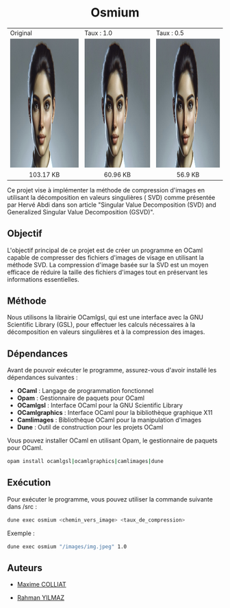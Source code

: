 <h1 align="center">Osmium</h1>

<div align="center">
<table>
  <tr>
    <td>
        Original
    </td>
    <td>
        Taux : 1.0
    </td>
    <td>
        Taux : 0.5
    </td>
    </tr>
  <tr>
    <td>
       <img src="https://github.com/Maxime-Cllt/Osmium/blob/main/documentation/images/ia1200x800.jpeg" width="300" height="300" alt="Image original">
    </td>
    <td>
       <img src="https://github.com/Maxime-Cllt/Osmium/blob/main/documentation/compresse/osmium_ia1200x800_%5Bpsnr%3D51.37%2Ctx%3D1.00%5D.jpeg" width="300" height="300" alt="Image compressé">
    </td>
 <td>
       <img src="https://github.com/Maxime-Cllt/Osmium/blob/main/documentation/compresse/osmium_ia1200x800_%5Bpsnr%3D51.14%2Ctx%3D0.50%5D.jpeg" width="300" height="300" alt="Image compressé">
    </td>
    </tr>
    <tr>
    <td align="center">
        103.17 KB
    </td>
    <td align="center">
        60.96 KB
    </td>
    <td align="center">
        56.9 KB
    </td>
    </tr>
</table>
</div>

Ce projet vise à implémenter la méthode de compression d'images en utilisant la décomposition en valeurs singulières (
SVD) comme présentée par Hervé Abdi dans son article "Singular Value Decomposition (SVD) and Generalized Singular Value
Decomposition (GSVD)".

## Objectif

L'objectif principal de ce projet est de créer un programme en OCaml capable de compresser des fichiers d'images de
visage en utilisant la méthode SVD. La compression d'image basée sur la SVD est un moyen efficace de réduire la taille
des fichiers d'images tout en préservant les informations essentielles.

## Méthode

Nous utilisons la librairie OCamlgsl, qui est une interface avec la GNU Scientific Library (GSL), pour effectuer les
calculs nécessaires à la décomposition en valeurs singulières et à la compression des images.

## Dépendances

Avant de pouvoir exécuter le programme, assurez-vous d'avoir installé les dépendances suivantes :

- <b>OCaml</b> : Langage de programmation fonctionnel
- <b>Opam</b> : Gestionnaire de paquets pour OCaml
- <b>OCamlgsl</b> : Interface OCaml pour la GNU Scientific Library
- <b>OCamlgraphics</b> : Interface OCaml pour la bibliothèque graphique X11
- <b>Camlimages</b> : Bibliothèque OCaml pour la manipulation d'images
- <b>Dune</b> : Outil de construction pour les projets OCaml

Vous pouvez installer OCaml en utilisant Opam, le gestionnaire de paquets pour OCaml.

```bash
opam install ocamlgsl|ocamlgraphics|camlimages|dune
```

## Exécution

Pour exécuter le programme, vous pouvez utiliser la commande suivante dans /src :

```bash
dune exec osmium <chemin_vers_image> <taux_de_compression>
```

Exemple :

```bash
dune exec osmium "/images/img.jpeg" 1.0
```

## Auteurs

<ul>
      <li>
        <a
          href="https://github.com/Maxime-Cllt"
        >
          <p>Maxime COLLIAT</p>
        </a>
      </li>
      <li>
        <a
          href="https://github.com/Sudo-Rahman"
        >
          <p>Rahman YILMAZ</p>
        </a>
      </li>
</ul>
